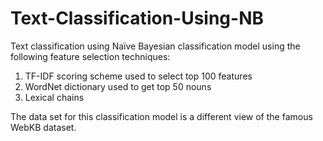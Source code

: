 # Text-Classification-Using-NB
Text classification using Naïve Bayesian classification model using the following feature selection techniques:
1. TF-IDF scoring scheme used to select top 100 features
2. WordNet dictionary used to get top 50 nouns
3. Lexical chains

The data set for this classification model is a different view of the famous WebKB dataset.